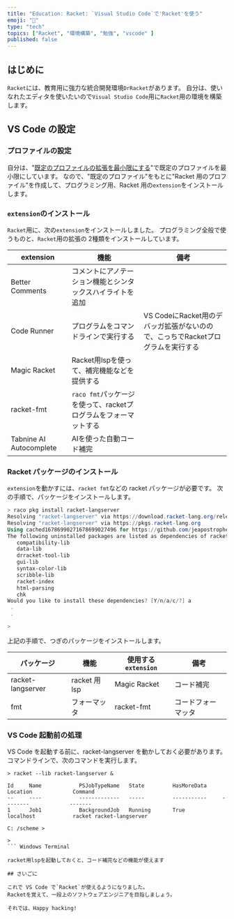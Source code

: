 ```yaml
---
title: "Education: Racket: `Visual Studio Code`で'Racket'を使う"
emoji: "🎾"
type: "tech"
topics: ["Racket", "環境構築", "勉強", "vscode" ]
published: false
---
```


## はじめに

`Racket`には、教育用に強力な統合開発環境`DrRacket`があります。
自分は、使いなれたエディタを使いたいので`Visual Studio Code`用に`Racket`用の環境を構築します。

## VS Code の設定

### プロファイルの設定

自分は、"[既定のプロファイルの拡張を最小限にする](devtools-vscode-profile-minimumextensions)"で既定のプロファイルを最小限にしています。
なので、"既定のプロファイル"をもとに"Racket 用のプロファイル"を作成して、プログラミング用、Racket 用の`extension`をインストールします。

### `extension`のインストール

`Racket`用に、次の`extension`をインストールしました。
プログラミング全般で使うものと、`Racket`用の拡張の 2種類をインストールしています。

| extension | 機能 | 備考 |
| --- | --- | --- |
| Better Comments | コメントにアノテーション機能とシンタックスハイライトを追加 | |
| Code Runner | プログラムをコマンドラインで実行する | VS CodeにRacket用のデバッガ拡張がないのので、こっちでRacketプログラムを実行する |
| Magic Racket | Racket用lspを使って、補完機能などを提供する | |
| racket-fmt | `raco fmt`パッケージを使って、racketプログラムをフォーマットする |
| Tabnine AI Autocomplete | AIを使った自動コード補完 | |

### Racket パッケージのインストール

`extension`を動かすには、`racket fmt`などの racket パッケージが必要です。
次の手順で、パッケージをインストールします。

``` Powershell
> raco pkg install racket-langserver
Resolving "racket-langserver" via https://download.racket-lang.org/releases/8.8/catalog/
Resolving "racket-langserver" via https://pkgs.racket-lang.org
Using cached16786990271678699027496 for https://github.com/jeapostrophe/racket-langserver.git
The following uninstalled packages are listed as dependencies of racket-langserver:
   compatibility-lib
   data-lib
   drracket-tool-lib
   gui-lib
   syntax-color-lib
   scribble-lib
   racket-index
   html-parsing
   chk
Would you like to install these dependencies? [Y/n/a/c/?] a
 .
 .

>

```

上記の手順で、つぎのパッケージをインストールします。

| パッケージ | 機能 | 使用する`extension` | 備考 |
| --- | --- | --- | ---|
| racket-langserver | racket 用 lsp | Magic Racket | コード補完 |
| fmt | フォーマッタ | racket-fmt | コードフォーマッタ |

### VS Code 起動前の処理

VS Code を起動する前に、racket-langserver を動かしておく必要があります。
コマンドラインで、次のコマンドを実行します。

``` Powershel
> racket --lib racket-langserver &

Id     Name            PSJobTypeName   State         HasMoreData     Location             Command
--     ----            -------------   -----         -----------     --------             -------
1      Job1            BackgroundJob   Running       True            localhost            racket racket-langserver

C: /scheme >

>
``` Windows Terminal

racket用lspを起動しておくと、コード補完などの機能が使えます

## さいごに

これで VS Code で`Racket`が使えるようになりました。
Racketを覚えて、一段上のソフトウェアエンジニアを目指しましょう。

それでは、Happy hacking!
